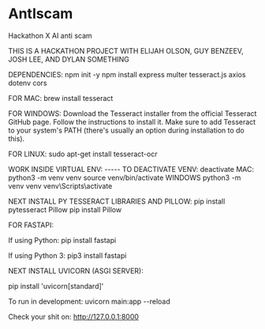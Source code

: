 # AntIscam
Hackathon X AI anti scam

THIS IS A HACKATHON PROJECT WITH ELIJAH OLSON, GUY BENZEEV, JOSH LEE, AND DYLAN SOMETHING

DEPENDENCIES:
npm init -y
npm install express multer tesseract.js axios dotenv cors

FOR MAC: 
brew install tesseract

FOR WINDOWS:
Download the Tesseract installer from the official Tesseract GitHub page.
Follow the instructions to install it.
Make sure to add Tesseract to your system's PATH (there's usually an option during installation to do this).

FOR LINUX: 
sudo apt-get install tesseract-ocr

WORK INSIDE VIRTUAL ENV: ----- TO DEACTIVATE VENV: deactivate
MAC:
python3 -m venv venv
source venv/bin/activate
WINDOWS
python3 -m venv venv
venv\Scripts\activate

NEXT INSTALL PY TESSERACT LIBRARIES AND PILLOW:
pip install pytesseract Pillow
pip install Pillow


FOR FASTAPI:

If using Python:
pip install fastapi

If using Python 3:
pip3 install fastapi

NEXT INSTALL UVICORN (ASGI SERVER):

pip install 'uvicorn[standard]'

To run in development:
uvicorn main:app --reload

Check your shit on: http://127.0.0.1:8000